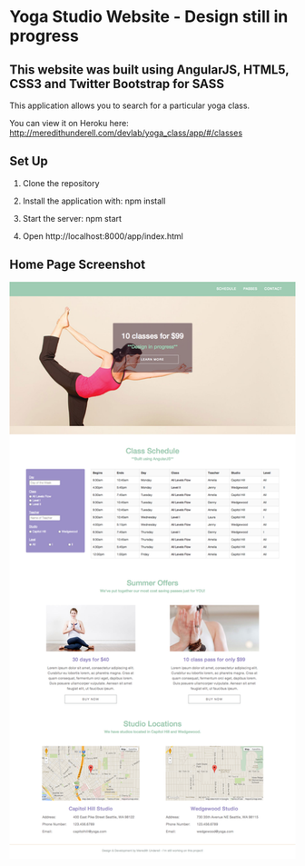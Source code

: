 # Yoga Studio Website - Design still in progress

## This website was built using AngularJS, HTML5, CSS3 and Twitter Bootstrap for SASS 

This application allows you to search for a particular yoga class.

You can view it on Heroku here: http://meredithunderell.com/devlab/yoga_class/app/#/classes

## Set Up

1) Clone the repository

2) Install the application with: npm install

3) Start the server: npm start

4) Open http://localhost:8000/app/index.html

## Home Page Screenshot

![screenshot](/app/img/yoga-class-v1.2.png)